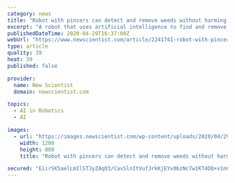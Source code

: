 ```yaml
---
category: news
title: "Robot with pincers can detect and remove weeds without harming crops"
excerpt: "A robot that uses artificial intelligence to find and remove weeds could eventually be used as an alternative to chemical insecticides"
publishedDateTime: 2020-04-29T16:37:00Z
webUrl: "https://www.newscientist.com/article/2241741-robot-with-pincers-can-detect-and-remove-weeds-without-harming-crops/"
type: article
quality: 39
heat: 39
published: false

provider:
  name: New Scientist
  domain: newscientist.com

topics:
  - AI in Robotics
  - AI

images:
  - url: "https://images.newscientist.com/wp-content/uploads/2020/04/29165149/nindamani_pic1_web.jpg"
    width: 1200
    height: 800
    title: "Robot with pincers can detect and remove weeds without harming crops"

secured: "EiirSK5aelLmIlSTJyZAqO3/CavSlnItVufJrkKjEYv0bzNc7w1KT4DQ+v1n6AqzuXJ1kdWjZgNfDuqvpiCGpPVQyVxKB5/upxdbyZ0OT4IhHDDXT4CU5562uuVj+gE+K/EOuJ57eNsckGhVkZ2YOXAiF8L9QtRyaEHfrsZynD6q/ppk4bZI348LWV5io8IO79Dk+w8mTYeg0QemHX+ZoITEabqsSnPFUpbqmwqY/e4cjTpJsnhTEmtas+i13ulLl2fFg0Cn+tedeMMoorKvaxnfYZzRnCZHhdFfqiBclaEudKDiYDCWJUc7zGG5Di60Zm8bZNYwX8rxr7pAkVn4zCIGUwNa+fNBXawSZ68W4EiOOOcyfRnTnKVtpraj40vgr9iKDMphEHBtpH5VDfo5Fk2HZufCOQwFYuznwOUsCs+Wxob415naeymucBPhZ9OWDAfqWQ1gmVKvAozG4J28V7zyyZH96pDjfvdKs4mpoHI=;nf7HAf7n4caTl1fO2WS95w=="
---
```


